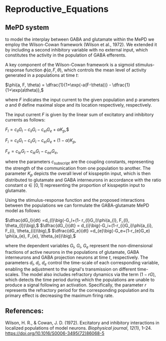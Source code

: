 # Reproductive_Equations


## MePD system

to model the interplay between GABA and glutamate within the MePD we employ the Wilson-Cowan framework (Wilson et al., 1972). We extended it by including a second inhibitory variable with no external input, which constitutes the activity in the population of GABA efferents.

A key component of the Wilson-Cowan framework is a sigmoid stimulus-response function $\phi(a, F, \theta)$, which controls the mean level of activity generated in a populations at time $t$:

$\phi(a, F, \theta) = \dfrac{1}{1+\exp(-a(F-\theta))}  - \dfrac{1}{1+\exp(a\theta)},$

where $F$ indicates the input current to the given population and p
arameters $a$ and $\theta$ define maximal slope and its location respectively, respectively.

The input current $F$ is given by the linear sum of excitatory and inhibitory currents as follows: 

$F_{l} = c_{ll}G_l-c_{il}G_i-c_{el}G_e+\alpha K_p,$$

$F_{i} = c_{li}G_l-c_{ii}G_i- c_{ei}G_e+(1-\alpha)K_p,$

$F_{e} = c_{le}G_l-c_{ie}G_i-c_{ee}G_e,$

where the parameters $c_{\text{subscript}}$ are the coupling constants, representing the strength of the communication from one population to another. The parameter $K_p$ depicts the overall level of kisspeptin input, which is then distributed to glutamate and GABA interneurons in accordance with the ratio constant $\alpha \in [0,1]$ representing the proportion of kisspeptin input to glutamate.

Using the stimulus-response function and the proposed interactions between the populations we can formulate the GABA-glutamate MePD model as follows:

$\dfrac{dG_l}{dt} =d_{l}\big(-G_l+(1- r_{l}G_l)\phi(a_{l}, F_{l}, \theta_{l})\big),$ 
$\dfrac{dG_i}{dt} = d_{i}\big(-G_i+(1-r_{i}G_i)\phi(a_{i}, F_{i}, \theta_{i})\big),$
$\dfrac{dG_e}{dt} =d_{e}\big(-G_e+(1-r_{e}G_e) \phi(a_{e}, F_{e}, \theta_{e})\big),$


where the dependent variables $G_l$, $G_i$, $G_e$ represent the non-dimensional fractions of active neurons in the populations of glutamate, GABA interneurons and GABA projection neurons at time $t$, respectively. 
The parameters $d_{l}$, $d_{i}$, $d_{e}$ control the time-scale of each corresponding variable, enabling the adjustment to the signal's transmission on different time-scales.
The model also includes refractory dynamics via the term $(1-rG)$, which detects the time period during which the populations are unable to produce a signal following an activation.
Specifically, the parameter $r$ represents the refractory period for the corresponding population and its primary effect is decreasing the maximum firing rate. 


## References: 

Wilson, H. R., & Cowan, J. D. (1972). Excitatory and inhibitory interactions in localized populations of model neurons. _Biophysical journal_, _12_(1), 1–24. https://doi.org/10.1016/S0006-3495(72)86068-5
